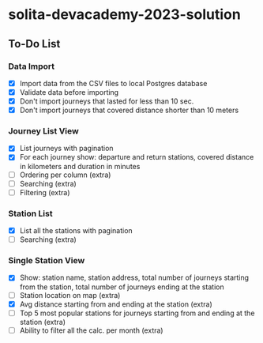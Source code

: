 # solita-devacademy-2023-solution

## To-Do List

### Data Import

- [x] Import data from the CSV files to local Postgres database
- [x] Validate data before importing
- [x] Don't import journeys that lasted for less than 10 sec.
- [x] Don't import journeys that covered distance shorter than 10 meters

### Journey List View

- [x] List journeys with pagination
- [x] For each journey show: departure and return stations, covered distance in kilometers and duration in minutes
- [ ] Ordering per column (extra)
- [ ] Searching (extra)
- [ ] Filtering (extra)

### Station List 

- [x] List all the stations with pagination
- [ ] Searching (extra)

### Single Station View

- [x] Show: station name, station address, total number of journeys starting from the station, total number of journeys ending at the station
- [ ] Station location on map (extra)
- [x] Avg distance starting from and  ending at the station (extra)
- [ ] Top 5 most popular stations for journeys starting from and ending at the station (extra)
- [ ] Ability to filter all the calc. per month (extra)
